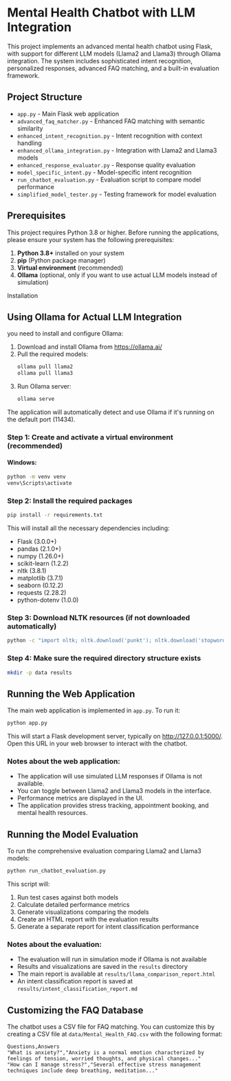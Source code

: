 # Mental Health Chatbot with LLM Integration

This project implements an advanced mental health chatbot using Flask, with support for different LLM models (Llama2 and Llama3) through Ollama integration. The system includes sophisticated intent recognition, personalized responses, advanced FAQ matching, and a built-in evaluation framework.

## Project Structure

- `app.py` - Main Flask web application
- `advanced_faq_matcher.py` - Enhanced FAQ matching with semantic similarity
- `enhanced_intent_recognition.py` - Intent recognition with context handling
- `enhanced_ollama_integration.py` - Integration with Llama2 and Llama3 models
- `enhanced_response_evaluator.py` - Response quality evaluation
- `model_specific_intent.py` - Model-specific intent recognition
- `run_chatbot_evaluation.py` - Evaluation script to compare model performance
- `simplified_model_tester.py` - Testing framework for model evaluation

## Prerequisites

This project requires Python 3.8 or higher. Before running the applications, please ensure your system has the following prerequisites:

1. **Python 3.8+** installed on your system
2. **pip** (Python package manager)
3. **Virtual environment** (recommended)
4. **Ollama** (optional, only if you want to use actual LLM models instead of simulation)

Installation
## Using Ollama for Actual LLM Integration
you need to install and configure Ollama:
1. Download and install Ollama from https://ollama.ai/
2. Pull the required models:
   ```bash
   ollama pull llama2
   ollama pull llama3
   ```
3. Run Ollama server:
   ```bash
   ollama serve
   ```
The application will automatically detect and use Ollama if it's running on the default port (11434).

### Step 1: Create and activate a virtual environment (recommended)
#### Windows:
```bash
python -m venv venv
venv\Scripts\activate
```
### Step 2: Install the required packages
```bash
pip install -r requirements.txt
```

This will install all the necessary dependencies including:
- Flask (3.0.0+)
- pandas (2.1.0+)
- numpy (1.26.0+)
- scikit-learn (1.2.2)
- nltk (3.8.1)
- matplotlib (3.7.1)
- seaborn (0.12.2)
- requests (2.28.2)
- python-dotenv (1.0.0)

### Step 3: Download NLTK resources (if not downloaded automatically)
```bash
python -c "import nltk; nltk.download('punkt'); nltk.download('stopwords'); nltk.download('wordnet')"
```

### Step 4: Make sure the required directory structure exists
```bash
mkdir -p data results
```

## Running the Web Application
The main web application is implemented in `app.py`. To run it:

```bash
python app.py
```

This will start a Flask development server, typically on http://127.0.0.1:5000/. Open this URL in your web browser to interact with the chatbot.

### Notes about the web application:
- The application will use simulated LLM responses if Ollama is not available.
- You can toggle between Llama2 and Llama3 models in the interface.
- Performance metrics are displayed in the UI.
- The application provides stress tracking, appointment booking, and mental health resources.
## Running the Model Evaluation
To run the comprehensive evaluation comparing Llama2 and Llama3 models:

```bash
python run_chatbot_evaluation.py
```

This script will:
1. Run test cases against both models
2. Calculate detailed performance metrics
3. Generate visualizations comparing the models
4. Create an HTML report with the evaluation results
5. Generate a separate report for intent classification performance

### Notes about the evaluation:

- The evaluation will run in simulation mode if Ollama is not available
- Results and visualizations are saved in the `results` directory
- The main report is available at `results/llama_comparison_report.html`
- An intent classification report is saved at `results/intent_classification_report.md`

## Customizing the FAQ Database

The chatbot uses a CSV file for FAQ matching. You can customize this by creating a CSV file at `data/Mental_Health_FAQ.csv` with the following format:

```
Questions,Answers
"What is anxiety?","Anxiety is a normal emotion characterized by feelings of tension, worried thoughts, and physical changes..."
"How can I manage stress?","Several effective stress management techniques include deep breathing, meditation..."
```
